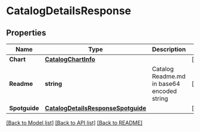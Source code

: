 # CatalogDetailsResponse

## Properties
Name | Type | Description | Notes
------------ | ------------- | ------------- | -------------
**Chart** | [**CatalogChartInfo**](CatalogChartInfo.md) |  | [optional] 
**Readme** | **string** | Catalog Readme.md in base64 encoded string | [optional] 
**Spotguide** | [**CatalogDetailsResponseSpotguide**](CatalogDetailsResponse_spotguide.md) |  | [optional] 

[[Back to Model list]](../README.md#documentation-for-models) [[Back to API list]](../README.md#documentation-for-api-endpoints) [[Back to README]](../README.md)


